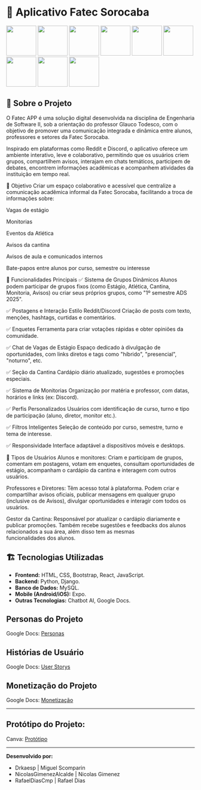 # 📘 Aplicativo Fatec Sorocaba
<div>
<img src=https://raw.githubusercontent.com/marwin1991/profile-technology-icons/refs/heads/main/icons/python.png width=80 img/>
<img src=https://raw.githubusercontent.com/marwin1991/profile-technology-icons/refs/heads/main/icons/django.png width=80 img/>
<img src=https://raw.githubusercontent.com/marwin1991/profile-technology-icons/refs/heads/main/icons/sqlite.png width=80 img/>
<img src=https://raw.githubusercontent.com/marwin1991/profile-technology-icons/refs/heads/main/icons/visual_studio_code.png width=80 img/>
<img src=https://raw.githubusercontent.com/marwin1991/profile-technology-icons/refs/heads/main/icons/html.png width=80 img/>
<img src=https://raw.githubusercontent.com/marwin1991/profile-technology-icons/refs/heads/main/icons/css.png width=80 img/>
<img src=	https://raw.githubusercontent.com/marwin1991/profile-technology-icons/refs/heads/main/icons/bootstrap.png width=80 img/>
<img src= https://raw.githubusercontent.com/marwin1991/profile-technology-icons/refs/heads/main/icons/react.png width=80 img/>
<img src=https://raw.githubusercontent.com/marwin1991/profile-technology-icons/refs/heads/main/icons/javascript.png width=80 img/>
</div>


## 📌 Sobre o Projeto


O Fatec APP é uma solução digital desenvolvida na disciplina de Engenharia de Software II, sob a orientação do professor Glauco Todesco, com o objetivo de promover uma comunicação integrada e dinâmica entre alunos, professores e setores da Fatec Sorocaba.

Inspirado em plataformas como Reddit e Discord, o aplicativo oferece um ambiente interativo, leve e colaborativo, permitindo que os usuários criem grupos, compartilhem avisos, interajam em chats temáticos, participem de debates, encontrem informações acadêmicas e acompanhem atividades da instituição em tempo real.

🧩 Objetivo
Criar um espaço colaborativo e acessível que centralize a comunicação acadêmica informal da Fatec Sorocaba, facilitando a troca de informações sobre:

Vagas de estágio

Monitorias

Eventos da Atlética

Avisos da cantina

Avisos de aula e comunicados internos

Bate-papos entre alunos por curso, semestre ou interesse

🚀 Funcionalidades Principais
✅ Sistema de Grupos Dinâmicos
Alunos podem participar de grupos fixos (como Estágio, Atlética, Cantina, Monitoria, Avisos) ou criar seus próprios grupos, como "1º semestre ADS 2025".

✅ Postagens e Interação Estilo Reddit/Discord
Criação de posts com texto, menções, hashtags, curtidas e comentários.

✅ Enquetes
Ferramenta para criar votações rápidas e obter opiniões da comunidade.

✅ Chat de Vagas de Estágio
Espaço dedicado à divulgação de oportunidades, com links diretos e tags como "híbrido", "presencial", "noturno", etc.

✅ Seção da Cantina
Cardápio diário atualizado, sugestões e promoções especiais.

✅ Sistema de Monitorias
Organização por matéria e professor, com datas, horários e links (ex: Discord).

✅ Perfis Personalizados
Usuários com identificação de curso, turno e tipo de participação (aluno, diretor, monitor etc.).

✅ Filtros Inteligentes
Seleção de conteúdo por curso, semestre, turno e tema de interesse.

✅ Responsividade
Interface adaptável a dispositivos móveis e desktops.

👤 Tipos de Usuários
Alunos e monitores: Criam e participam de grupos, comentam em postagens, votam em enquetes, consultam oportunidades de estágio, acompanham o cardápio da cantina e interagem com outros usuários.

Professores e Diretores: Têm acesso total à plataforma. Podem criar e compartilhar avisos oficiais, publicar mensagens em qualquer grupo (inclusive os de Avisos), divulgar oportunidades e interagir com todos os usuários.

Gestor da Cantina: Responsável por atualizar o cardápio diariamente e publicar promoções. Também recebe sugestões e feedbacks dos alunos relacionados a sua área, além disso tem as mesmas funcionalidades dos alunos.

## 🏗 Tecnologias Utilizadas

- **Frontend:** HTML, CSS, Bootstrap, React, JavaScript.
- **Backend:** Python, Django.
- **Banco de Dados:** MySQL.
- **Mobile (Android/iOS):** Expo.
- **Outras Tecnologias:** Chatbot AI, Google Docs.

## Personas do Projeto

Google Docs: <a href="https://docs.google.com/document/d/1_01-EpSqdp3gk0NmYZeFwYTBE9Kx08mUzxZCjFpy08Y/edit?tab=t.0">Personas</a>

## Histórias de Usuário
Google Docs: <a href="https://docs.google.com/document/d/1DoA_hFs1l1k52NsO2YDXHz2OvN5ucYaGdeDOLYP74Ew/edit?tab=t.0">User Storys</a>

## Monetização do Projeto
Google Docs: <a href="https://docs.google.com/document/d/1MLYONQXhkHOfNVfM0XUEV9lFHRSZDZwSH02b0m-d8GQ/edit?tab=t.0">Monetização</a>

---

## Protótipo do Projeto:

Canva: <a href="https://www.canva.com/design/DAGjTevIkFM/KqzIxAOAh1b6EJMCWWi4Eg/edit?utm_content=DAGjTevIkFM&utm_campaign=designshare&utm_medium=link2&utm_source=sharebutton">
Protótipo</a>

---

**Desenvolvido por:**
- Drkaesp | Miguel Scomparin
- NicolasGimenezAlcalde | Nicolas Gimenez
- RafaelDiasCmp | Rafael Dias

